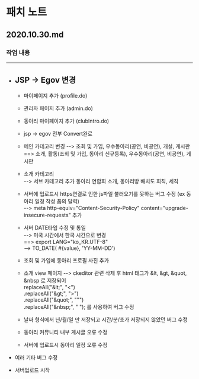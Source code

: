 # 패치 노트
## 2020.10.30.md
###  작업 내용
---
  
- JSP -> Egov 변경
  -
   - 마이페이지 추가 (profile.do)
   - 관리자 페이지 추가 (admin.do)
   - 동아리 마이페이지 추가 (clubIntro.do)
   - jsp -> egov 전부 Convert완료
   - 메인 카테고리 변경
	   --> 조회 및 가입, 우수동아리(공연, 비공연), 개설, 게시판  
	     ==> 소개, 활동(조회 및 가입, 동아리 신규등록), 우수동아리(공연, 비공연), 게시판  
   - 소개 카테고리  
 	      --> 서브 카테고리 추가 동아리 연합회 소개, 동아리방 배치도 회칙, 세칙 
        
   - 서버에 업로드시 https연결로 인한 js파일 불러오기를 못하는 버그 수정 (ex 동아리 일정 작성 폼의 달력)  
	   --> meta http-equiv="Content-Security-Policy" content="upgrade-insecure-requests" 추가

   - 서버 DATE타입 수정 및 통일  
     --> 미국 시간에서 한국 시간으로 변경  
        ==> export LANG="ko_KR.UTF-8"  
     --> TO_DATE( #{value}, 'YY-MM-DD')  

   - 조회 및 가입에 동아리 프로필 사진 추가 
   
   - 소개 view 페이지
	    --> ckeditor 관련 삭제 후 html 태그가 &lt, &gt, &quot, &nbsp 로 저장되어  
         replaceAll("\&lt;", "<")  
        .replaceAll("\&gt;", ">")  
        .replaceAll("\&quot;", "\"")  
        .replaceAll("\&nbsp;", " "); 를 사용하여 버그 수정  
   - 날짜 형식에서 년/월/일 만 저장되고 시간/분/초가 저장되지 않았던 버그 수정
   - 동아리 커뮤니티 내부 게시글 오류 수정
   - 서버에 업로드시 동아리 일정 오류 수정

 - 여러 기타 버그 수정
 - 서버업로드 시작

